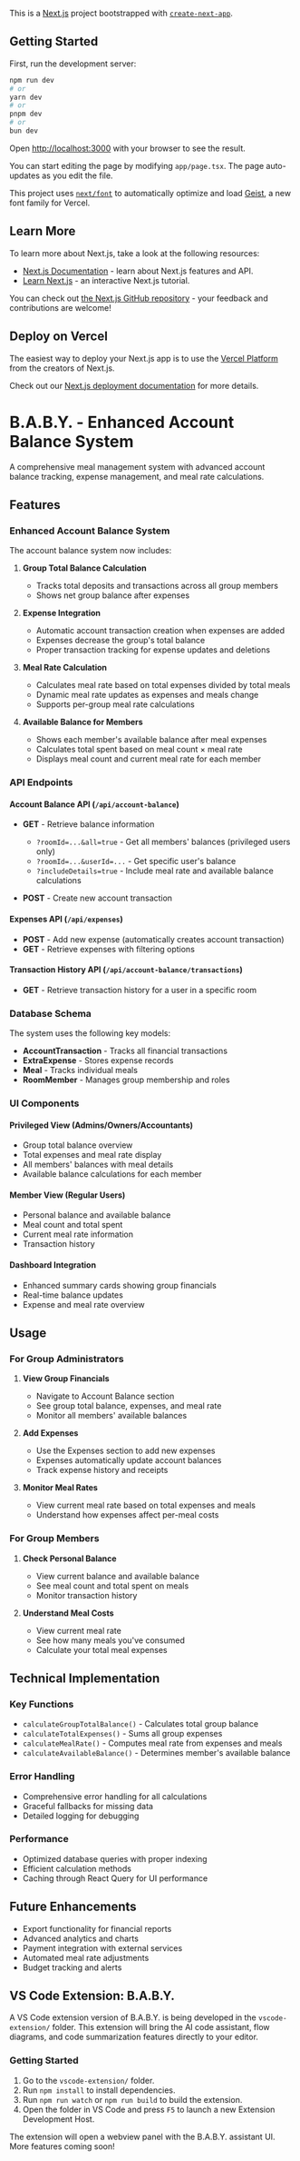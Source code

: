 This is a [Next.js](https://nextjs.org) project bootstrapped with [`create-next-app`](https://nextjs.org/docs/app/api-reference/cli/create-next-app).

## Getting Started

First, run the development server:

```bash
npm run dev
# or
yarn dev
# or
pnpm dev
# or
bun dev
```

Open [http://localhost:3000](http://localhost:3000) with your browser to see the result.

You can start editing the page by modifying `app/page.tsx`. The page auto-updates as you edit the file.

This project uses [`next/font`](https://nextjs.org/docs/app/building-your-application/optimizing/fonts) to automatically optimize and load [Geist](https://vercel.com/font), a new font family for Vercel.

## Learn More

To learn more about Next.js, take a look at the following resources:

- [Next.js Documentation](https://nextjs.org/docs) - learn about Next.js features and API.
- [Learn Next.js](https://nextjs.org/learn) - an interactive Next.js tutorial.

You can check out [the Next.js GitHub repository](https://github.com/vercel/next.js) - your feedback and contributions are welcome!

## Deploy on Vercel

The easiest way to deploy your Next.js app is to use the [Vercel Platform](https://vercel.com/new?utm_medium=default-template&filter=next.js&utm_source=create-next-app&utm_campaign=create-next-app-readme) from the creators of Next.js.

Check out our [Next.js deployment documentation](https://nextjs.org/docs/app/building-your-application/deploying) for more details.

# B.A.B.Y. - Enhanced Account Balance System

A comprehensive meal management system with advanced account balance tracking, expense management, and meal rate calculations.

## Features

### Enhanced Account Balance System

The account balance system now includes:

1. **Group Total Balance Calculation**
   - Tracks total deposits and transactions across all group members
   - Shows net group balance after expenses

2. **Expense Integration**
   - Automatic account transaction creation when expenses are added
   - Expenses decrease the group's total balance
   - Proper transaction tracking for expense updates and deletions

3. **Meal Rate Calculation**
   - Calculates meal rate based on total expenses divided by total meals
   - Dynamic meal rate updates as expenses and meals change
   - Supports per-group meal rate calculations

4. **Available Balance for Members**
   - Shows each member's available balance after meal expenses
   - Calculates total spent based on meal count × meal rate
   - Displays meal count and current meal rate for each member

### API Endpoints

#### Account Balance API (`/api/account-balance`)

- **GET** - Retrieve balance information
  - `?roomId=...&all=true` - Get all members' balances (privileged users only)
  - `?roomId=...&userId=...` - Get specific user's balance
  - `?includeDetails=true` - Include meal rate and available balance calculations

- **POST** - Create new account transaction

#### Expenses API (`/api/expenses`)

- **POST** - Add new expense (automatically creates account transaction)
- **GET** - Retrieve expenses with filtering options

#### Transaction History API (`/api/account-balance/transactions`)

- **GET** - Retrieve transaction history for a user in a specific room

### Database Schema

The system uses the following key models:

- **AccountTransaction** - Tracks all financial transactions
- **ExtraExpense** - Stores expense records
- **Meal** - Tracks individual meals
- **RoomMember** - Manages group membership and roles

### UI Components

#### Privileged View (Admins/Owners/Accountants)
- Group total balance overview
- Total expenses and meal rate display
- All members' balances with meal details
- Available balance calculations for each member

#### Member View (Regular Users)
- Personal balance and available balance
- Meal count and total spent
- Current meal rate information
- Transaction history

#### Dashboard Integration
- Enhanced summary cards showing group financials
- Real-time balance updates
- Expense and meal rate overview

## Usage

### For Group Administrators

1. **View Group Financials**
   - Navigate to Account Balance section
   - See group total balance, expenses, and meal rate
   - Monitor all members' available balances

2. **Add Expenses**
   - Use the Expenses section to add new expenses
   - Expenses automatically update account balances
   - Track expense history and receipts

3. **Monitor Meal Rates**
   - View current meal rate based on total expenses and meals
   - Understand how expenses affect per-meal costs

### For Group Members

1. **Check Personal Balance**
   - View current balance and available balance
   - See meal count and total spent on meals
   - Monitor transaction history

2. **Understand Meal Costs**
   - View current meal rate
   - See how many meals you've consumed
   - Calculate your total meal expenses

## Technical Implementation

### Key Functions

- `calculateGroupTotalBalance()` - Calculates total group balance
- `calculateTotalExpenses()` - Sums all group expenses
- `calculateMealRate()` - Computes meal rate from expenses and meals
- `calculateAvailableBalance()` - Determines member's available balance

### Error Handling

- Comprehensive error handling for all calculations
- Graceful fallbacks for missing data
- Detailed logging for debugging

### Performance

- Optimized database queries with proper indexing
- Efficient calculation methods
- Caching through React Query for UI performance

## Future Enhancements

- Export functionality for financial reports
- Advanced analytics and charts
- Payment integration with external services
- Automated meal rate adjustments
- Budget tracking and alerts

## VS Code Extension: B.A.B.Y.

A VS Code extension version of B.A.B.Y. is being developed in the `vscode-extension/` folder. This extension will bring the AI code assistant, flow diagrams, and code summarization features directly to your editor.

### Getting Started
1. Go to the `vscode-extension/` folder.
2. Run `npm install` to install dependencies.
3. Run `npm run watch` or `npm run build` to build the extension.
4. Open the folder in VS Code and press `F5` to launch a new Extension Development Host.

The extension will open a webview panel with the B.A.B.Y. assistant UI. More features coming soon!
